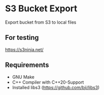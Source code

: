 # S3 Bucket Export

Export bucket from S3 to local files  

## For testing
  
https://s3ninja.net/  


## Requirements
- GNU Make
- C++ Compiler with C++20-Support
- Installed libs3 (https://github.com/bji/libs3)



